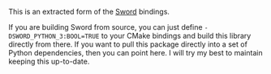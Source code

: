 This is an extracted form of the [Sword](https://www.crosswire.org/sword) bindings.

If you are building Sword from source, you can just define `-DSWORD_PYTHON_3:BOOL=TRUE` to your CMake bindings
and build this library directly from there. If you want to pull this package directly into a set of Python
dependencies, then you can point here. I will try my best to maintain keeping this up-to-date.
